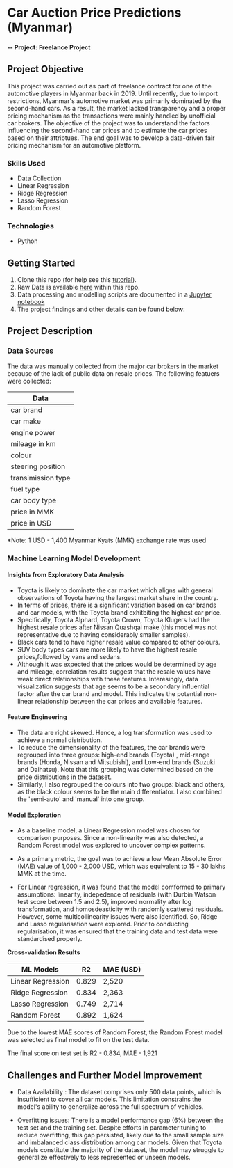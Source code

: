 # Car Auction Price Predictions (Myanmar)

#### -- Project: Freelance Project

## Project Objective
This project was carried out as part of freelance contract for one of the automotive players in Myanmar back in 2019. Until recently, due to import restrictions, Myanmar's automotive market was primarily dominated by the second-hand cars. As a result, the market lacked transparency and a proper pricing mechanism as the transactions were mainly handled by unofficial car brokers. The objective of the project was to understand the factors influencing the second-hand car prices and to estimate the car prices based on their attribtues. The end goal was to develop a data-driven fair pricing mechanism for an automotive platform.

### Skills Used
* Data Collection
* Linear Regression
* Ridge Regression
* Lasso Regression
* Random Forest

### Technologies
* Python 

## Getting Started

1. Clone this repo (for help see this [tutorial](https://help.github.com/articles/cloning-a-repository/)).
2. Raw Data is available [here](https://github.com/khinydnlin/portfolio/blob/main/Car%20Auction%20Price%20Predictions%20(Myanmar)/dataset.csv) within this repo.   
3. Data processing and modelling scripts are documented in a [Jupyter notebook](https://github.com/khinydnlin/portfolio/blob/main/Car%20Auction%20Price%20Predictions%20(Myanmar)/Car%20Auction%20Price%20Predictions.ipynb)
4. The project findings and other details can be found below:

## Project Description

### Data Sources

The data was manually collected from the major car brokers in the market because of the lack of public data on resale prices. The following featuers were collected:

| Data                  |
| ----------------------|
| car brand             |
| car make              |
| engine power          | 
| mileage in km         |  
| colour                |
| steering position     |
| transimission type    |
| fuel type             |
| car body type         |
| price in MMK          |
| price in USD          |
*Note: 1 USD - 1,400 Myanmar Kyats (MMK) exchange rate was used

### Machine Learning Model Development 

#### Insights from Exploratory Data Analysis

- Toyota is likely to dominate the car market which aligns with general observations of Toyota having the largest market share in the country.
- In terms of prices, there is a significant variation based on car brands and car models, with the Toyota brand exhitbiting the highest car price.
- Specifically, Toyota Alphard, Toyota Crown, Toyota Klugers had the highest resale prices after Nissan Quashqai make (this model was not representative due to having considerably smaller samples).
- Black cars tend to have higher resale value compared to other colours.
- SUV body types cars are more likely to have the highest resale prices,followed by vans and sedans.
- Although it was expected that the prices would be determined by age and mileage, correlation results suggest that the resale values have weak direct relationships with these features. Interesingly, data visualization suggests that age seems to be a secondary influential factor after the car brand and model. This indicates the potential non-linear relationship between the car prices and available features.
  

#### Feature Engineering

- The data are right skewed. Hence, a log transformation was used to achieve a normal distribution.
- To reduce the dimensionality of the features, the car brands were regrouped into three groups: high-end brands (Toyota) , mid-range brands (Honda, Nissan and Mitsubishi), and Low-end brands (Suzuki and Daihatsu). Note that this grouping was determined based on the price distributions in the dataset.
- Similarly, I also regrouped the colours into two groups: black and others, as the black colour seems to be the main differentiator. I also combined the 'semi-auto' and 'manual' into one group.

#### Model Exploration

- As a baseline model, a Linear Regression model was chosen for comparison purposes. Since a non-linearity was also detected, a Random Forest model was explored to uncover complex patterns.

- As a primary metric, the goal was to achieve a low Mean Absolute Error (MAE) value of 1,000 - 2,000 USD, which was equivalent to 15 - 30 lakhs MMK at the time.

- For Linear regression, it was found that the model comformed to primary assumptions: linearity, indepedence of residuals (with Durbin Watson test score between 1.5 and 2.5), improved normality after log transformation, and homosdeasticity with randomly scattered residuals. However, some multicollinearity issues were also identified. So, Ridge and Lasso regularisation were explored. Prior to conducting regularisation, it was ensured that the training data and test data were standardised properly.

**Cross-validation Results**

| ML Models        | R2    | MAE (USD) |
|------------------|-------|-----------|
| Linear Regression| 0.829 | 2,520     | 
| Ridge Regression | 0.834 | 2,363     |
| Lasso Regression | 0.749 | 2,714     |
| Random Forest    | 0.892 | 1,624     |

Due to the lowest MAE scores of Random Forest, the Random Forest model was selected as final model to fit on the test data.

The final score on test set is R2 - 0.834, MAE - 1,921

## Challenges and Further Model Improvement

- Data Availability : The dataset comprises only 500 data points, which is insufficient to cover all car models. This limitation constrains the model's ability to generalize across the full spectrum of vehicles.

- Overfitting issues: There is a model performance gap (6%) between the test set and the training set. Despite efforts in parameter tuning to reduce overfitting, this gap persisted, likely due to the small sample size and imbalanced class distribution among car models. Given that Toyota models constitute the majority of the dataset, the model may struggle to generalize effectively to less represented or unseen models.


